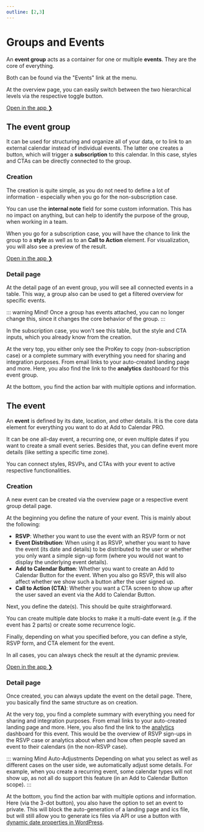 ```yaml
---
outline: [2,3]
---
```


# Groups and Events

An **event group** acts as a container for one or multiple **events**.
They are the core of everything.

Both can be found via the "Events" link at the menu.

At the overview page, you can easily switch between the two hierarchical levels via the respective toggle button.

[Open in the app ❯](https://app.add-to-calendar-pro.com/)

## The event group

It can be used for structuring and organize all of your data, or to link to an external calendar instead of individual events.
The latter one creates a button, which will trigger a **subscription** to this calendar. In this case, styles and CTAs can be directly connected to the group.

### Creation

The creation is quite simple, as you do not need to define a lot of information - especially when you go for the non-subscription case.

You can use the **internal note** field for some custom information. This has no impact on anything, but can help to identify the purpose of the group, when working in a team.

When you go for a subscription case, you will have the chance to link the group to a **style** as well as to an **Call to Action** element. For visualization, you will also see a preview of the result.

[Open in the app ❯](https://app.add-to-calendar-pro.com/create-group)

### Detail page

At the detail page of an event group, you will see all connected events in a table. This way, a group also can be used to get a filtered overview for specific events.

::: warning Mind!
Once a group has events attached, you can no longer change this, since it changes the core behavior of the group.
:::

In the subscription case, you won't see this table, but the style and CTA inputs, which you already know from the creation.

At the very top, you either only see the ProKey to copy (non-subscription case) or a complete summary with everything you need for sharing and integration purposes. From email links to your auto-created landing page and more. Here, you also find the link to the **analytics** dashboard for this event group.

At the bottom, you find the action bar with multiple options and information.

## The event

An **event** is defined by its date, location, and other details. It is the core data element for everything you want to do at Add to Calendar PRO.

It can be one all-day event, a recurring one, or even multiple dates if you want to create a small event series. Besides that, you can define event more details (like setting a specific time zone).

You can connect styles, RSVPs, and CTAs with your event to active respective functionalities.

### Creation

A new event can be created via the overview page or a respective event group detail page.

At the beginning you define the nature of your event.
This is mainly about the following:

* **RSVP**: Whether you want to use the event with an RSVP form or not
* **Event Distribution**: When using it as RSVP, whether you want to have the event (its date and details) to be distributed to the user or whether you only want a simple sign-up form (where you would not want to display the underlying event details).
* **Add to Calendar Button**: Whether you want to create an Add to Calendar Button for the event. When you also go RSVP, this will also affect whether we show such a button after the user signed up.
* **Call to Action (CTA)**: Whether you want a CTA screen to show up after the user saved an event via the Add to Calendar Button.

Next, you define the date(s).
This should be quite straightforward.

You can create multiple date blocks to make it a multi-date event (e.g. if the event has 2 parts) or create some recurrence logic.

Finally, depending on what you specified before, you can define a style, RSVP form, and CTA element for the event.

In all cases, you can always check the result at the dynamic preview.

[Open in the app ❯](https://app.add-to-calendar-pro.com/group/create-group/create-event)

### Detail page

Once created, you can always update the event on the detail page.
There, you basically find the same structure as on creation.

At the very top, you find a complete summary with everything you need for sharing and integration purposes. From email links to your auto-created landing page and more. Here, you also find the link to the [analytics](/application-manual/analytics) dashboard for this event. This would be the overview of RSVP sign-ups in the RSVP case or analytics about when and how often people saved an event to their calendars (in the non-RSVP case).

::: warning Mind Auto-Adjustments
Depending on what you select as well as different cases on the user side, we automatically adjust some details. For example, when you create a recurring event, some calendar types will not show up, as not all do support this feature (in an Add to Calendar Button scope).
:::

At the bottom, you find the action bar with multiple options and information.  
Here (via the 3-dot button), you also have the option to set an event to private. 
This will block the auto-generation of a landing page and ics file, but will still allow you to generate ics files via API or use a button with [dynamic date properties in WordPress](/integration/wordpress#dynamic-connections).
